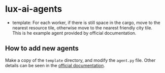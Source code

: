 # lux-ai-agents

* template: For each worker, if there is still space in the cargo, move to the nearest resource tile, otherwise move to the nearest friendly city tile. This is he example agent provided by official documentation.

## How to add new agents

Make a copy of the `template` directory, and modify the `agent.py` file. Other details can be seen in the [official documentation](https://github.com/Lux-AI-Challenge/Lux-Design-2021/tree/master/kits/python).
